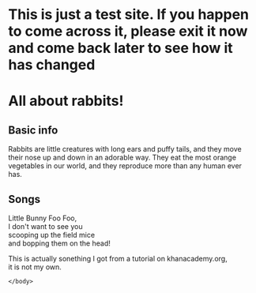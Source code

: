 <!DOCTYPE html>
<html>
    <head>
        <meta charset="utf-8">
        <title>All about rabbits!!</title>
    </head>
    <body>
    <h1>This is just a test site. If you happen to come across it, please exit it now and come back later to see how it has changed</p> 

   <h1>All about rabbits!</h1>
    
   <h2>Basic info</h2>
    
   <p>Rabbits are little creatures with long ears and puffy tails, and they move their nose up and down in an adorable way. They eat the most orange vegetables in our world, and they reproduce more than any human ever has.</p>
    
   <h2>Songs</h2>
    
   <p>Little Bunny Foo Foo, <br>
I don't want to see you <br>
scooping up the field mice <br>
and bopping them on the head!</p>
<p>This is actually sonething I got from a tutorial on khanacademy.org,<br> it is not my own.</p>


    
    </body>
</html>
